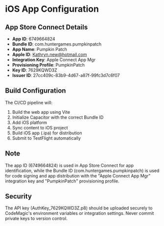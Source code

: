 # iOS App Configuration

## App Store Connect Details
- **App ID**: 6749664824
- **Bundle ID**: com.huntergames.pumpkinpatch
- **App Name**: Pumpkin Patch
- **Apple ID**: Kathryn.new@hotmail.com
- **Integration Key**: Apple Connect App Mgr
- **Provisioning Profile**: PumpkinPatch
- **Key ID**: 7629KQWD3Z
- **Issuer ID**: 27cc409c-83b9-4d67-a87f-99fc3d7c6f07

## Build Configuration
The CI/CD pipeline will:
1. Build the web app using Vite
2. Initialize Capacitor with the correct Bundle ID
3. Add iOS platform
4. Sync content to iOS project
5. Build iOS app (.ipa) for distribution
6. Submit to TestFlight automatically

## Note
The app ID (6749664824) is used in App Store Connect for app identification, while the Bundle ID (com.huntergames.pumpkinpatch) is used for code signing and app distribution with the "Apple Connect App Mgr" integration key and "PumpkinPatch" provisioning profile.

## Security
The API key (AuthKey_7629KQWD3Z.p8) should be uploaded securely to CodeMagic's environment variables or integration settings. Never commit private keys to version control.